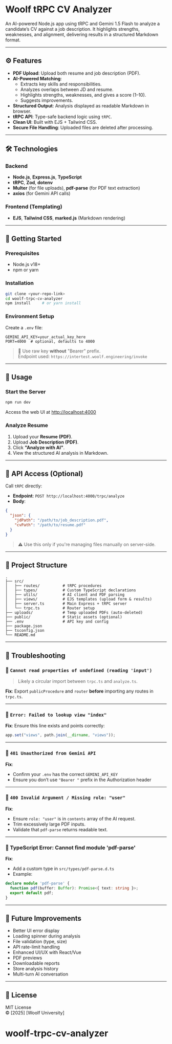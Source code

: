
# Woolf tRPC CV Analyzer

An AI-powered Node.js app using tRPC and Gemini 1.5 Flash to analyze a candidate’s CV against a job description. It highlights strengths, weaknesses, and alignment, delivering results in a structured Markdown format.

---

## ⚙️ Features

- **PDF Upload**: Upload both resume and job description (PDF).
- **AI-Powered Matching**:
  - Extracts key skills and responsibilities.
  - Analyzes overlaps between JD and resume.
  - Highlights strengths, weaknesses, and gives a score (1–10).
  - Suggests improvements.
- **Structured Output**: Analysis displayed as readable Markdown in browser.
- **tRPC API**: Type-safe backend logic using `tRPC`.
- **Clean UI**: Built with EJS + Tailwind CSS.
- **Secure File Handling**: Uploaded files are deleted after processing.

---

## 🛠 Technologies

### Backend
- **Node.js**, **Express.js**, **TypeScript**
- **tRPC**, **Zod**, **dotenv**
- **Multer** (for file uploads), **pdf-parse** (for PDF text extraction)
- **axios** (for Gemini API calls)

### Frontend (Templating)
- **EJS**, **Tailwind CSS**, **marked.js** (Markdown rendering)

---

## 🚀 Getting Started

### Prerequisites
- Node.js v18+
- npm or yarn

### Installation

```bash
git clone <your-repo-link>
cd woolf-trpc-cv-analyzer
npm install     # or yarn install
```

### Environment Setup

Create a `.env` file:

```env
GEMINI_API_KEY=your_actual_key_here
PORT=4000  # optional, defaults to 4000
```

> 🔐 Use raw key **without** "Bearer" prefix.  
> Endpoint used: `https://intertest.woolf.engineering/invoke`

---

## 🧪 Usage

### Start the Server

```bash
npm run dev
```

Access the web UI at [http://localhost:4000](http://localhost:4000)

### Analyze Resume

1. Upload your **Resume (PDF)**.
2. Upload **Job Description (PDF)**.
3. Click **"Analyze with AI"**.
4. View the structured AI analysis in Markdown.

---

## 📡 API Access (Optional)

Call `tRPC` directly:

- **Endpoint**: `POST http://localhost:4000/trpc/analyze`
- **Body**:

```json
{
  "json": {
    "jdPath": "/path/to/job_description.pdf",
    "cvPath": "/path/to/resume.pdf"
  }
}
```

> ⚠️ Use this only if you're managing files manually on server-side.

---

## 📁 Project Structure

```
.
├── src/
│   ├── routes/          # tRPC procedures
│   ├── types/           # Custom TypeScript declarations
│   ├── utils/           # AI client and PDF parsing
│   ├── views/           # EJS templates (upload form & results)
│   ├── server.ts        # Main Express + tRPC server
│   └── trpc.ts          # Router setup
├── uploads/             # Temp uploaded PDFs (auto-deleted)
├── public/              # Static assets (optional)
├── .env                 # API key and config
├── package.json         
├── tsconfig.json        
└── README.md
```

---

## 🧯 Troubleshooting

### 🔹 `Cannot read properties of undefined (reading 'input')`
> Likely a circular import between `trpc.ts` and `analyze.ts`.

**Fix**: Export `publicProcedure` and `router` **before** importing any routes in `trpc.ts`.

---

### 🔹 `Error: Failed to lookup view "index"`
**Fix**: Ensure this line exists and points correctly:
```ts
app.set("views", path.join(__dirname, "views"));
```

---

### 🔹 `401 Unauthorized from Gemini API`
**Fix**:
- Confirm your `.env` has the correct `GEMINI_API_KEY`
- Ensure you don’t use `"Bearer "` prefix in the Authorization header

---

### 🔹 `400 Invalid Argument / Missing role: "user"`
**Fix**:
- Ensure `role: "user"` is in `contents` array of the AI request.
- Trim excessively large PDF inputs.
- Validate that `pdf-parse` returns readable text.

---

### 🔹 TypeScript Error: Cannot find module 'pdf-parse'
**Fix**:
- Add a custom type in `src/types/pdf-parse.d.ts`
- Example:
```ts
declare module 'pdf-parse' {
  function pdf(buffer: Buffer): Promise<{ text: string }>;
  export default pdf;
}
```

---

## 📌 Future Improvements

- Better UI error display
- Loading spinner during analysis
- File validation (type, size)
- API rate-limit handling
- Enhanced UI/UX with React/Vue
- PDF previews
- Downloadable reports
- Store analysis history
- Multi-turn AI conversation

---

## 📄 License

MIT License  
© [2025] [Woolf University]
# woolf-trpc-cv-analyzer
